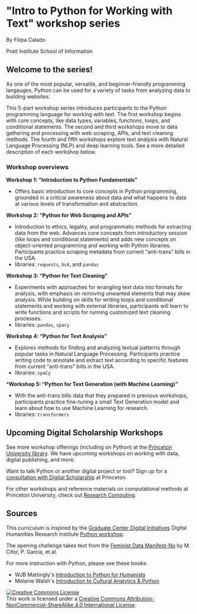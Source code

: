 # "Intro to Python for Working with Text" workshop series
By Filipa Calado

Pratt Institute School of Information

## Welcome to the series!
As one of the most popular, versatile, and beginner-friendly
programming langauges, Python can be used for a variety of tasks from
analyzing data to building websites.

This 5-part workshop series introduces participants to the Python
programming language for working with text. The first workshop begins
with core concepts, like data types, variables, functions, loops, and
conditional statements. The second and third workshops move to data
gathering and processing with web scraping, APIs, and text cleaning
methods. The fourth and fifth workshops explore text analysis with
Natural Language Processing (NLP) and deep learning tools. See a more
detailed description of each workshop below.

### Workshop overviews
**Workshop 1: “Introduction to Python Fundamentals”**
- Offers basic
  introduction to core concepts in Python programming, grounded in a
  critical awareness about data and what happens to data at various
  levels of transformation and abstraction.

**Workshop 2: “Python for Web Scraping and APIs”**
- Introduction to
  ethics, legality, and programmatic methods for extracting data from
  the web. Advances core concepts from introductory session (like loops and
  conditional statements) and adds new concepts on object-oriented
  programming and working with Python libraries. Participants practice
  scraping metadata from current “anti-trans” bills in the USA.
- libraries: `requests`, `bs4`, and `pandas`

**Workshop 3: “Python for Text Cleaning”**
- Experiments with approaches for wrangling
  text data into formats for analysis, with emphasis on removing unwanted
  elements that may skew analysis. While building on skills
  for writing loops and conditional statements and working with
  external libraries, participants will learn to write functions and
  scripts for running customized text cleaning processes.  
- libraries: `pandas`, `spacy`

**Workshop 4: “Python for Text Analysis”**
- Explores methods for finding and analyzing textual patterns through popular tasks in Natural
  Language Processing. Participants practice writing code to annotate
  and extract text according to specific features from current
  “anti-trans” bills in the USA.
- libraries: `spaCy`
  
***Workshop 5: “Python for Text Generation (with Machine Learning)”**
- With the anti-trans bills data that they prepared in previous workshops, participants practice fine-tuning a small Text Generation model and learn about how to use Machine Learning for research.
- libraries: `transformers`

## Upcoming Digital Scholarship Workshops
See more workshop offerings (including on Python) at the [Princeton University library](https://libcal.princeton.edu/calendar/). We have upcoming workshops on working with data, digital publishing, and more.

Want to talk Python or another digital project or tool? Sign up for a [consultation with Digital Scholarship](https://bit.ly/ds-consults) at Princeton. 

For other workshops and reference materials on computational methods at Princeton University, check out [Research Computing](https://researchcomputing.princeton.edu/).

## Sources
This curriculum is inspired by the [Graduate Center Digital
Initiatives](https://gcdi.commons.gc.cuny.edu/) Digital Humanities
Research Institute [Python workshop](https://github.com/DHRI-Curriculum/python). 

The opening challenge takes text from the [Feminist Data Manifest-No](https://www.manifestno.com/) by M. Cifor, P. Garcia, et al.

For more instruction with Python, please see these books:
- WJB Mattingly's [Introduction to Python for
Humanists](https://python-textbook.pythonhumanities.com/intro.html)
- Melanie Walsh's [Introduction to Cultural Analytics &
Python](https://melaniewalsh.github.io/Intro-Cultural-Analytics/welcome.html)

<a rel="license" href="http://creativecommons.org/licenses/by-nc-sa/4.0/"><img alt="Creative Commons License" style="border-width:0" src="https://i.creativecommons.org/l/by-nc-sa/4.0/88x31.png" /></a><br />This work is licensed under a <a rel="license" href="http://creativecommons.org/licenses/by-nc-sa/4.0/">Creative Commons Attribution-NonCommercial-ShareAlike 4.0 International License</a>.


